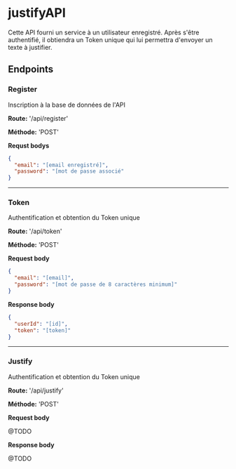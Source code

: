 # justifyAPI

Cette API fourni un service à un utilisateur enregistré. Après s'être authentifié, il obtiendra un Token unique qui lui permettra d'envoyer un texte à justifier.

## Endpoints

### Register

Inscription à la base de données de l'API

**Route:** '/api/register'

**Méthode:** 'POST'

**Requst bodys**

```json
{
  "email": "[email enregistré]",
  "password": "[mot de passe associé"
}
```
---
### Token

Authentification et obtention du Token unique

**Route:** '/api/token'

**Méthode:** 'POST'

**Request body**

```json
{
  "email": "[email]",
  "password": "[mot de passe de 8 caractères minimum]"
}
```

**Response body**

```json
{
  "userId": "[id]",
  "token": "[token]"
}
```
---

### Justify

Authentification et obtention du Token unique

**Route:** '/api/justify'

**Méthode:** 'POST'

**Request body**

@TODO

**Response body**

@TODO
